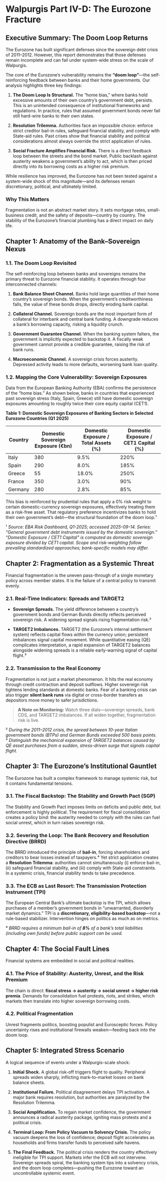 # Walpurgis Part IV-D: The Eurozone Fracture

## Executive Summary: The Doom Loop Returns

The Eurozone has built significant defenses since the sovereign debt crisis of 2011–2012. However, this report demonstrates that those defenses remain incomplete and can fail under system-wide stress on the scale of Walpurgis.

The core of the Eurozone’s vulnerability remains the **“doom loop”**—the self-reinforcing feedback between banks and their home governments. Our analysis highlights three key findings:

1. **The Doom Loop Is Structural.** The “home bias,” where banks hold excessive amounts of their own country’s government debt, persists. This is an unintended consequence of institutional frameworks and regulations. In practice, rules that assumed government bonds never fail still hard-wire banks to their own states.
    
2. **Resolution Trilemma.** Authorities face an impossible choice: enforce strict creditor bail-in rules, safeguard financial stability, and comply with State-aid rules. Past crises show that financial stability and political considerations almost always override the strict application of rules.
    
3. **Social Fracture Amplifies Financial Risk.** There is a direct feedback loop between the streets and the bond market. Public backlash against austerity weakens a government’s ability to act, which is then priced directly into its borrowing costs as a higher risk premium.
    

While resilience has improved, the Eurozone has not been tested against a system-wide shock of this magnitude—and its defenses remain discretionary, political, and ultimately limited.

### Why This Matters

Fragmentation is not an abstract market story. It sets mortgage rates, small-business credit, and the safety of deposits—country by country. The stability of the Eurozone’s financial plumbing has a direct impact on daily life.

## Chapter 1: Anatomy of the Bank–Sovereign Nexus

### 1.1. The Doom Loop Revisited

The self-reinforcing loop between banks and sovereigns remains the primary threat to Eurozone financial stability. It operates through four interconnected channels:

1. **Bank Balance Sheet Channel.** Banks hold large quantities of their home country’s sovereign bonds. When the government’s creditworthiness falls, the value of these bonds drops, directly eroding bank capital.
    
2. **Collateral Channel.** Sovereign bonds are the most important form of collateral for interbank and central bank funding. A downgrade reduces a bank’s borrowing capacity, risking a liquidity crunch.
    
3. **Government Guarantee Channel.** When the banking system falters, the government is implicitly expected to backstop it. A fiscally weak government cannot provide a credible guarantee, raising the risk of bank runs.
    
4. **Macroeconomic Channel.** A sovereign crisis forces austerity. Depressed activity leads to more defaults, worsening bank loan quality.
    

### 1.2. Mapping the Core Vulnerability: Sovereign Exposures

Data from the European Banking Authority (EBA) confirms the persistence of the “home bias.” As shown below, banks in countries that experienced past sovereign stress (Italy, Spain, Greece) still have domestic sovereign exposures amounting to roughly twice their core equity capital (CET1).

**Table 1: Domestic Sovereign Exposures of Banking Sectors in Selected Eurozone Countries (Q1 2025)**

|Country|Domestic Sovereign Exposure (€bn)|Domestic Exposure / Total Assets (%)|Domestic Exposure / CET1 Capital (%)|
|---|---|---|---|
|Italy|380|9.5%|220%|
|Spain|290|8.0%|185%|
|Greece|55|18.0%|250%|
|France|350|3.0%|90%|
|Germany|280|2.8%|85%|

This bias is reinforced by prudential rules that apply a 0% risk weight to certain domestic-currency sovereign exposures, effectively treating them as a risk-free asset. That regulatory preference incentivizes banks to hold their own government’s debt—the structural foundation of the doom loop.¹

¹ _Source: EBA Risk Dashboard, Q1-2025; accessed 2025-09-14. Series: “General government debt instruments issued by the domestic sovereign.” “Domestic Exposure / CET1 Capital” is computed as domestic sovereign exposure divided by CET1 capital. Scope and risk-weighting follow prevailing standardized approaches; bank-specific models may differ._

## Chapter 2: Fragmentation as a Systemic Threat

Financial fragmentation is the uneven pass-through of a single monetary policy across member states. It is the failure of a central policy to transmit evenly.

### 2.1. Real-Time Indicators: Spreads and TARGET2

- **Sovereign Spreads.** The yield difference between a country’s government bonds and German Bunds directly reflects perceived sovereign risk. A widening spread signals rising fragmentation risk.²
    
- **TARGET2 Imbalances.** TARGET2 (the Eurozone’s internal settlement system) reflects capital flows within the currency union; persistent imbalances signal capital movement. While quantitative easing (QE) complicates interpretation, a rapid expansion of TARGET2 balances alongside widening spreads is a reliable early-warning signal of capital flight.³
    

### 2.2. Transmission to the Real Economy

Fragmentation is not just a market phenomenon. It hits the real economy through credit contraction and deposit outflows. Higher sovereign risk tightens lending standards at domestic banks. Fear of a banking crisis can also trigger **silent bank runs** via digital or cross-border transfers as depositors move money to safer jurisdictions.

> **A Note on Monitoring:** Watch three dials—sovereign spreads, bank CDS, and TARGET2 imbalances. If all widen together, fragmentation risk is live.

² _During the 2011–2012 crisis, the spread between 10-year Italian government bonds (BTPs) and German Bunds exceeded 500 basis points._  
³ _Distinguish the mechanical expansion of TARGET2 balances caused by QE asset purchases from a sudden, stress-driven surge that signals capital flight._

## Chapter 3: The Eurozone’s Institutional Gauntlet

The Eurozone has built a complex framework to manage systemic risk, but it contains fundamental tensions.

### 3.1. The Fiscal Backstop: The Stability and Growth Pact (SGP)

The Stability and Growth Pact imposes limits on deficits and public debt, but enforcement is highly political. The requirement for fiscal consolidation creates a policy bind: the austerity needed to comply with the rules can fuel social unrest, which in turn raises sovereign risk.

### 3.2. Severing the Loop: The Bank Recovery and Resolution Directive (BRRD)

The BRRD introduced the principle of **bail-in**, forcing shareholders and creditors to bear losses instead of taxpayers.⁴ Yet strict application creates a **Resolution Trilemma**: authorities cannot simultaneously (i) enforce bail-in, (ii) safeguard financial stability, and (iii) comply with State-aid constraints. In a systemic crisis, financial stability tends to take precedence.

### 3.3. The ECB as Last Resort: The Transmission Protection Instrument (TPI)

The European Central Bank’s ultimate backstop is the TPI, which allows purchases of a member’s government bonds in “unwarranted, disorderly market dynamics.” TPI is a **discretionary, eligibility-based backstop**—not a rule-based stabilizer. Intervention hinges on politics as much as on metrics.

⁴ _BRRD requires a minimum bail-in of **8%** of a bank’s total liabilities (including own funds) before public support can be used._

## Chapter 4: The Social Fault Lines

Financial systems are embedded in social and political realities.

### 4.1. The Price of Stability: Austerity, Unrest, and the Risk Premium

The chain is direct: **fiscal stress → austerity → social unrest → higher risk premia**. Demands for consolidation fuel protests, riots, and strikes, which markets then translate into higher sovereign borrowing costs.

### 4.2. Political Fragmentation

Unrest fragments politics, boosting populist and Eurosceptic forces. Policy uncertainty rises and institutional firewalls weaken—feeding back into the doom loop.

## Chapter 5: Integrated Stress Scenario

A logical sequence of events under a Walpurgis-scale shock:

1. **Initial Shock.** A global risk-off triggers flight to quality. Peripheral spreads widen sharply, inflicting mark-to-market losses on bank balance sheets.
    
2. **Institutional Failure.** Political disagreement delays TPI activation. A major bank requires resolution, but authorities are paralyzed by the Resolution Trilemma.
    
3. **Social Amplification.** To regain market confidence, the government announces a radical austerity package, igniting mass protests and a political crisis.
    
4. **Terminal Loop: From Policy Vacuum to Solvency Crisis.** The policy vacuum deepens the loss of confidence; deposit flight accelerates as households and firms transfer funds to perceived safe havens.
    
5. **The Final Feedback.** The political crisis renders the country effectively ineligible for TPI support. Markets infer the ECB will not intervene. Sovereign spreads spiral, the banking system tips into a solvency crisis, and the doom loop completes—pushing the Eurozone toward an uncontrollable systemic event.